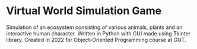 ﻿# Virtual World Simulation Game
Simulation of an ecosystem consisting of various animals, plants and an interactive human character. Written in Python with GUI made using Tkinter library. Created in 2022 for Object-Oriented Programming course at GUT.
